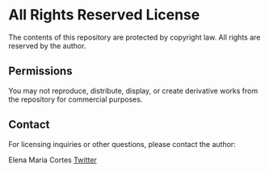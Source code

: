 # All Rights Reserved License

The contents of this repository are protected by copyright law. All rights are reserved by the author.

## Permissions

You may not reproduce, distribute, display, or create derivative works from the repository for commercial purposes.

## Contact

For licensing inquiries or other questions, please contact the author:

Elena Maria Cortes
[Twitter](https://twitter.com/elenamaria129)